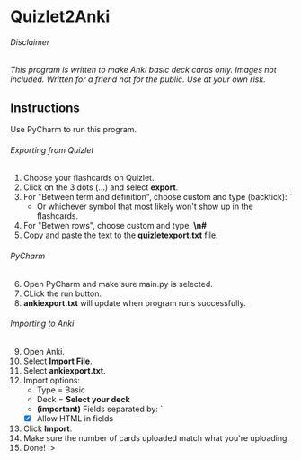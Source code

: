 # Quizlet2Anki
###### Disclaimer
*This program is written to make Anki basic deck cards only.*
*Images not included.*
*Written for a friend not for the public. Use at your own risk.*
## Instructions
Use PyCharm to run this program.
###### Exporting from Quizlet
1. Choose your flashcards on Quizlet.
2. Click on the 3 dots (...) and select **export**.
3. For "Between term and definition", choose custom and type (backtick): **`**
     - Or whichever symbol that most likely won't show up in the flashcards.
4. For "Betwen rows", choose custom and type: **\n#**
5. Copy and paste the text to the **quizletexport.txt** file.

###### PyCharm
6. Open PyCharm and make sure main.py is selected.
7. CLick the run button.
8. **ankiexport.txt** will update when program runs successfully.

###### Importing to Anki
9. Open Anki.
10. Select **Import File**.
11. Select **ankiexport.txt**.
12. Import options:
     - Type = Basic
     - Deck = **Select your deck**
     - **(important)** Fields separated by: `
     - [x] Allow HTML in fields
13. Click **Import**.
14. Make sure the number of cards uploaded match what you're uploading.
15. Done! :>
